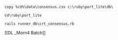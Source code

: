	copy %cd%\data\consensus.csv c:\ruby\port_lite\db\
	
	cd\ruby\port_lite
	
	rails runner db\crt_consensus.rb

[[DL _Morn4 Batch]]

